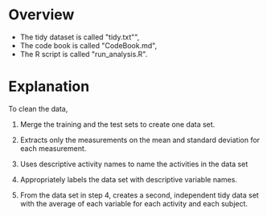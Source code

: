 # Overview
* The tidy dataset is called "tidy.txt"", 
* The code book is called "CodeBook.md",
* The R script is called "run_analysis.R".

# Explanation
To clean the data, 

1. Merge the training and the test sets to create one data set. 

2. Extracts only the measurements on the mean and standard deviation for each measurement. 

3. Uses descriptive activity names to name the activities in the data set

4. Appropriately labels the data set with descriptive variable names.

5. From the data set in step 4, creates a second, independent tidy data set with the average of each variable for each activity and each subject.

